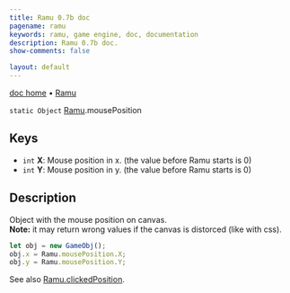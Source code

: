 ```yaml
---
title: Ramu 0.7b doc
pagename: ramu
keywords: ramu, game engine, doc, documentation
description: Ramu 0.7b doc.
show-comments: false

layout: default
---
```

[doc home](home) &#8226; [Ramu](../)  

``static Object`` [Ramu](Ramu).mousePosition

## Keys
- ``int`` **X**: Mouse position in x. (the value before Ramu starts is 0) 
- ``int`` **Y**: Mouse position in y. (the value before Ramu starts is 0)   

## Description
Object with the mouse position on canvas.   
**Note:** it may return wrong values if the canvas is distorced (like with css).
```javascript
let obj = new GameObj();
obj.x = Ramu.mousePosition.X;
obj.y = Ramu.mousePosition.Y;
```
See also [Ramu.clickedPosition](Ramu.clickedPosition).